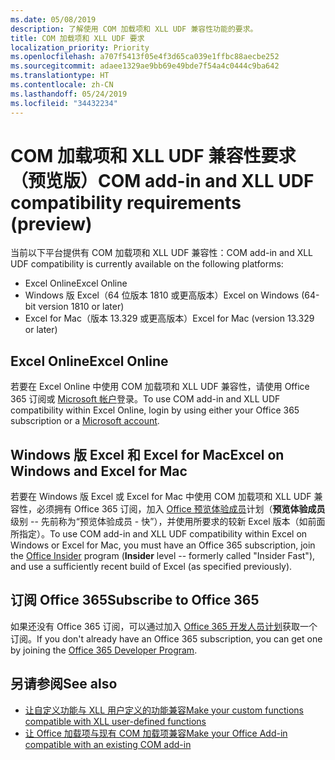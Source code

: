 ```yaml
---
ms.date: 05/08/2019
description: 了解使用 COM 加载项和 XLL UDF 兼容性功能的要求。
title: COM 加载项和 XLL UDF 要求
localization_priority: Priority
ms.openlocfilehash: a707f5413f05e4f3d65ca039e1ffbc88aecbe252
ms.sourcegitcommit: adaee1329ae9bb69e49bde7f54a4c0444c9ba642
ms.translationtype: HT
ms.contentlocale: zh-CN
ms.lasthandoff: 05/24/2019
ms.locfileid: "34432234"
---
```

# <a name="com-add-in-and-xll-udf-compatibility-requirements-preview"></a><span data-ttu-id="84b87-103">COM 加载项和 XLL UDF 兼容性要求（预览版）</span><span class="sxs-lookup"><span data-stu-id="84b87-103">COM add-in and XLL UDF compatibility requirements (preview)</span></span>

<span data-ttu-id="84b87-104">当前以下平台提供有 COM 加载项和 XLL UDF 兼容性：</span><span class="sxs-lookup"><span data-stu-id="84b87-104">COM add-in and XLL UDF compatibility is currently available on the following platforms:</span></span>

- <span data-ttu-id="84b87-105">Excel Online</span><span class="sxs-lookup"><span data-stu-id="84b87-105">Excel Online</span></span>
- <span data-ttu-id="84b87-106">Windows 版 Excel（64 位版本 1810 或更高版本）</span><span class="sxs-lookup"><span data-stu-id="84b87-106">Excel on Windows (64-bit version 1810 or later)</span></span>
- <span data-ttu-id="84b87-107">Excel for Mac（版本 13.329 或更高版本）</span><span class="sxs-lookup"><span data-stu-id="84b87-107">Excel for Mac (version 13.329 or later)</span></span>

## <a name="excel-online"></a><span data-ttu-id="84b87-108">Excel Online</span><span class="sxs-lookup"><span data-stu-id="84b87-108">Excel Online</span></span>
<span data-ttu-id="84b87-109">若要在 Excel Online 中使用 COM 加载项和 XLL UDF 兼容性，请使用 Office 365 订阅或 [Microsoft 帐户](https://account.microsoft.com/account)登录。</span><span class="sxs-lookup"><span data-stu-id="84b87-109">To use COM add-in and XLL UDF compatibility within Excel Online, login by using either your Office 365 subscription or a [Microsoft account](https://account.microsoft.com/account).</span></span>

## <a name="excel-on-windows-and-excel-for-mac"></a><span data-ttu-id="84b87-110">Windows 版 Excel 和 Excel for Mac</span><span class="sxs-lookup"><span data-stu-id="84b87-110">Excel on Windows and Excel for Mac</span></span>
<span data-ttu-id="84b87-111">若要在 Windows 版 Excel 或 Excel for Mac 中使用 COM 加载项和 XLL UDF 兼容性，必须拥有 Office 365 订阅，加入 [Office 预览体验成员](https://products.office.com/office-insider)计划（**预览体验成员**级别 -- 先前称为“预览体验成员 - 快”），并使用所要求的较新 Excel 版本（如前面所指定）。</span><span class="sxs-lookup"><span data-stu-id="84b87-111">To use COM add-in and XLL UDF compatibility within Excel on Windows or Excel for Mac, you must have an Office 365 subscription, join the [Office Insider](https://products.office.com/office-insider) program (**Insider** level -- formerly called "Insider Fast"), and use a sufficiently recent build of Excel (as specified previously).</span></span>

## <a name="subscribe-to-office-365"></a><span data-ttu-id="84b87-112">订阅 Office 365</span><span class="sxs-lookup"><span data-stu-id="84b87-112">Subscribe to Office 365</span></span>
<span data-ttu-id="84b87-113">如果还没有 Office 365 订阅，可以通过加入 [Office 365 开发人员计划](https://developer.microsoft.com/zh-CN/office/dev-program)获取一个订阅。</span><span class="sxs-lookup"><span data-stu-id="84b87-113">If you don't already have an Office 365 subscription, you can get one by joining the [Office 365 Developer Program](https://developer.microsoft.com/en-us/office/dev-program).</span></span>

## <a name="see-also"></a><span data-ttu-id="84b87-114">另请参阅</span><span class="sxs-lookup"><span data-stu-id="84b87-114">See also</span></span>

- [<span data-ttu-id="84b87-115">让自定义功能与 XLL 用户定义的功能兼容</span><span class="sxs-lookup"><span data-stu-id="84b87-115">Make your custom functions compatible with XLL user-defined functions</span></span>](make-custom-functions-compatible-with-xll-udf.md)
- [<span data-ttu-id="84b87-116">让 Office 加载项与现有 COM 加载项兼容</span><span class="sxs-lookup"><span data-stu-id="84b87-116">Make your Office Add-in compatible with an existing COM add-in</span></span>](../develop/make-office-add-in-compatible-with-existing-com-add-in.md)